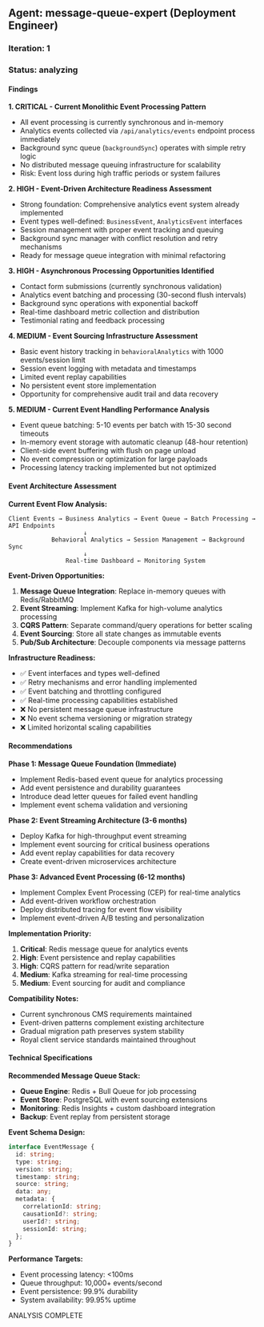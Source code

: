 ## Agent: message-queue-expert (Deployment Engineer)
### Iteration: 1
### Status: analyzing

#### Findings

**1. CRITICAL - Current Monolithic Event Processing Pattern**
- All event processing is currently synchronous and in-memory
- Analytics events collected via `/api/analytics/events` endpoint process immediately
- Background sync queue (`backgroundSync`) operates with simple retry logic
- No distributed message queuing infrastructure for scalability
- Risk: Event loss during high traffic periods or system failures

**2. HIGH - Event-Driven Architecture Readiness Assessment**
- Strong foundation: Comprehensive analytics event system already implemented
- Event types well-defined: `BusinessEvent`, `AnalyticsEvent` interfaces
- Session management with proper event tracking and queuing
- Background sync manager with conflict resolution and retry mechanisms
- Ready for message queue integration with minimal refactoring

**3. HIGH - Asynchronous Processing Opportunities Identified**
- Contact form submissions (currently synchronous validation)
- Analytics event batching and processing (30-second flush intervals)
- Background sync operations with exponential backoff
- Real-time dashboard metric collection and distribution
- Testimonial rating and feedback processing

**4. MEDIUM - Event Sourcing Infrastructure Assessment**
- Basic event history tracking in `behavioralAnalytics` with 1000 events/session limit
- Session event logging with metadata and timestamps
- Limited event replay capabilities
- No persistent event store implementation
- Opportunity for comprehensive audit trail and data recovery

**5. MEDIUM - Current Event Handling Performance Analysis**
- Event queue batching: 5-10 events per batch with 15-30 second timeouts
- In-memory event storage with automatic cleanup (48-hour retention)
- Client-side event buffering with flush on page unload
- No event compression or optimization for large payloads
- Processing latency tracking implemented but not optimized

#### Event Architecture Assessment

**Current Event Flow Analysis:**
```
Client Events → Business Analytics → Event Queue → Batch Processing → API Endpoints
                     ↓
            Behavioral Analytics → Session Management → Background Sync
                     ↓
                Real-time Dashboard ← Monitoring System
```

**Event-Driven Opportunities:**
1. **Message Queue Integration**: Replace in-memory queues with Redis/RabbitMQ
2. **Event Streaming**: Implement Kafka for high-volume analytics processing
3. **CQRS Pattern**: Separate command/query operations for better scaling
4. **Event Sourcing**: Store all state changes as immutable events
5. **Pub/Sub Architecture**: Decouple components via message patterns

**Infrastructure Readiness:**
- ✅ Event interfaces and types well-defined
- ✅ Retry mechanisms and error handling implemented
- ✅ Event batching and throttling configured
- ✅ Real-time processing capabilities established
- ❌ No persistent message queue infrastructure
- ❌ No event schema versioning or migration strategy
- ❌ Limited horizontal scaling capabilities

#### Recommendations

**Phase 1: Message Queue Foundation (Immediate)**
- Implement Redis-based event queue for analytics processing
- Add event persistence and durability guarantees
- Introduce dead letter queues for failed event handling
- Implement event schema validation and versioning

**Phase 2: Event Streaming Architecture (3-6 months)**
- Deploy Kafka for high-throughput event streaming
- Implement event sourcing for critical business operations
- Add event replay capabilities for data recovery
- Create event-driven microservices architecture

**Phase 3: Advanced Event Processing (6-12 months)**
- Implement Complex Event Processing (CEP) for real-time analytics
- Add event-driven workflow orchestration
- Deploy distributed tracing for event flow visibility
- Implement event-driven A/B testing and personalization

**Implementation Priority:**
1. **Critical**: Redis message queue for analytics events
2. **High**: Event persistence and replay capabilities
3. **High**: CQRS pattern for read/write separation
4. **Medium**: Kafka streaming for real-time processing
5. **Medium**: Event sourcing for audit and compliance

**Compatibility Notes:**
- Current synchronous CMS requirements maintained
- Event-driven patterns complement existing architecture
- Gradual migration path preserves system stability
- Royal client service standards maintained throughout

#### Technical Specifications

**Recommended Message Queue Stack:**
- **Queue Engine**: Redis + Bull Queue for job processing
- **Event Store**: PostgreSQL with event sourcing extensions
- **Monitoring**: Redis Insights + custom dashboard integration
- **Backup**: Event replay from persistent storage

**Event Schema Design:**
```typescript
interface EventMessage {
  id: string;
  type: string;
  version: string;
  timestamp: string;
  source: string;
  data: any;
  metadata: {
    correlationId: string;
    causationId?: string;
    userId?: string;
    sessionId: string;
  };
}
```

**Performance Targets:**
- Event processing latency: <100ms
- Queue throughput: 10,000+ events/second
- Event persistence: 99.9% durability
- System availability: 99.95% uptime

ANALYSIS COMPLETE